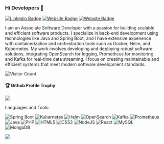 ### Hi Developers 👋


[![Linkedin Badge](https://img.shields.io/badge/-saarthak-blue?style=flat-square&logo=Linkedin&logoColor=white&link=https://www.linkedin.com/in/aakash--01629954/)](https://www.linkedin.com/in/saarthak-dasara)
[![Website Badge](https://img.shields.io/badge/WebSite-saarthak-green)](https://www.saarthak/)
[![Website Badge](https://img.shields.io/badge/StackOverflow-saarthak-yellow)](https://stackoverflow.com/users/19471555/dasara-sri-saarthak)

I am an Associate Software Developer with a passion for building scalable and efficient software products. I specialize in back-end development using technologies like Java and Spring Boot, and I have extensive experience with containerization and orchestration tools such as Docker, Helm, and Kubernetes. My work involves developing and deploying robust software solutions, integrating OpenSearch for logging, Prometheus for monitoring, and Kafka for real-time data streaming. I focus on creating maintainable and efficient systems that meet modern software development standards.


![Visitor Count](https://profile-counter.glitch.me/saarthak18/count.svg)

<div>
  <h4>🏆 Github Profile Trophy</h4>
  <a href="https://github.com/ryo-ma/github-profile-trophy">
    <img src="https://github-profile-trophy.vercel.app/?username=saarthak18&column=7"/>
  </a>
</div>

Languages and Tools: 

 <img alt="Spring Boot" src="https://img.shields.io/badge/Spring%20Boot-%236DB33F.svg?style=flat-square&logo=spring-boot&logoColor=white"/> <img alt="Kubernetes" src="https://img.shields.io/badge/Kubernetes-%23326CE5.svg?style=flat-square&logo=kubernetes&logoColor=white"/> <img alt="Helm" src="https://img.shields.io/badge/Helm-%230F1689.svg?style=flat-square&logo=helm&logoColor=white"/> <img alt="OpenSearch" src="https://img.shields.io/badge/OpenSearch-%230084B6.svg?style=flat-square&logo=opensearch&logoColor=white"/> <img alt="Kafka" src="https://img.shields.io/badge/Apache%20Kafka-%23131A22.svg?style=flat-square&logo=apache-kafka&logoColor=white"/> <img alt="Prometheus" src="https://img.shields.io/badge/Prometheus-%23E6522C.svg?style=flat-square&logo=prometheus&logoColor=white"/> <img alt="Java" src="https://img.shields.io/badge/java-%23ED8B00.svg?style=flat-square&logo=java&logoColor=white"/> <img alt="PHP" src="https://img.shields.io/badge/php-%23777BB4.svg?style=flat-square&logo=php&logoColor=white"/> <img alt="HTML5" src="https://img.shields.io/badge/html5-%23E34F26.svg?style=flat-square&logo=html5&logoColor=white"/> <img alt="CSS3" src="https://img.shields.io/badge/css3-%231572B6.svg?style=flat-square&logo=css3&logoColor=white"/> <img alt="NodeJS" src="https://img.shields.io/badge/node.js-%2343853D.svg?style=flat-square&logo=node-dot-js&logoColor=white"/> <img alt="React" src="https://img.shields.io/badge/react-%2320232a.svg?style=flat-square&logo=react&logoColor=%2361DAFB"/>   <img alt="MySQL" src="https://img.shields.io/badge/mysql-%2300f.svg?style=flat-square&logo=mysql&logoColor=white"/> <img alt="MongoDB" src ="https://img.shields.io/badge/MongoDB-%234ea94b.svg?style=flat-square&logo=mongodb&logoColor=white"/>

![](https://activity-graph.herokuapp.com/graph?username=saarthak18&theme=react-dark&area=true)
<!--
**saarthak18/saarthak18** is a ✨ _special_ ✨ repository because its `README.md` (this file) appears on your GitHub profile.

Here are some ideas to get you started:

- 🔭 I’m currently working on ...
- 🌱 I’m currently learning ...
- 👯 I’m looking to collaborate on ...
- 🤔 I’m looking for help with ...
- 💬 Ask me about ...
- 📫 How to reach me: ...
- 😄 Pronouns: ...
- ⚡ Fun fact: .....

-->
